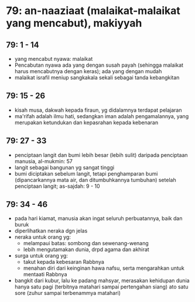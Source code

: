 # 79: an-naaziaat (malaikat-malaikat yang mencabut), makiyyah

## 79: 1 - 14
* yang mencabut nyawa: malaikat
* Pencabutan nyawa ada yang dengan susah payah (sehingga malaikat harus mencabutnya dengan keras);
  ada yang dengan mudah
* malaikat israfil meniup sangkakala sekali sebagai tanda kebangkitan

## 79: 15 - 26
* kisah musa, dakwah kepada firaun, yg didalamnya terdapat pelajaran
* ma'rifah adalah ilmu hati, sedangkan
  iman adalah pengamalannya, yang merupakan ketundukan dan kepasrahan kepada kebenaran

## 79: 27 - 33
* penciptaan langit dan bumi lebih besar (lebih sulit) daripada penciptaan manusia,
  al-mukmin: 57
* langit sebagai bangunan yg sangat tinggi
* bumi diciptakan sebelum langit, tetapi
  penghamparan bumi (dipancarkannya mata air, dan ditumbuhkannya tumbuhan) setelah penciptaan langit;
  as-sajdah: 9 - 10

## 79: 34 - 46
* pada hari kiamat, manusia akan ingat seluruh perbuatannya, baik dan buruk
* diperlihatkan neraka dgn jelas
* neraka untuk orang yg:
  * melampaui batas: sombong dan sewenang-wenang
  * lebih mengutamakan dunia, drpd agama dan akhirat
* surga untuk orang yg:
  * takut kepada kebesaran Rabbnya
  * menahan diri dari keinginan hawa nafsu, serta mengarahkan untuk mentaati Rabbnya
* bangkit dari kubur, lalu ke padang mahsyar,
  merasakan kehidupan dunia hanya satu pagi (terbitnya matahari sampai pertengahan siang) ato
  satu sore (zuhur sampai terbenammya matahari)
